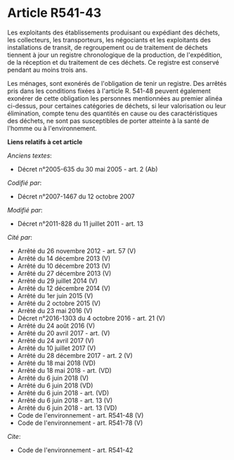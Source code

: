 # Article R541-43

Les exploitants des établissements produisant ou expédiant des déchets, les collecteurs, les transporteurs, les négociants et
les exploitants des installations de transit, de regroupement ou de traitement de déchets tiennent à jour un registre
chronologique de la production, de l'expédition, de la réception et du traitement de ces déchets. Ce registre est conservé
pendant au moins trois ans.

Les ménages, sont exonérés de l'obligation de tenir un registre. Des arrêtés pris dans les conditions fixées à l'article R.
541-48 peuvent également exonérer de cette obligation les personnes mentionnées au premier alinéa ci-dessus, pour certaines
catégories de déchets, si leur valorisation ou leur élimination, compte tenu des quantités en cause ou des caractéristiques
des déchets, ne sont pas susceptibles de porter atteinte à la santé de l'homme ou à l'environnement.

**Liens relatifs à cet article**

_Anciens textes_:

  - Décret n°2005-635 du 30 mai 2005 - art. 2 (Ab)

_Codifié par_:

  - Décret n°2007-1467 du 12 octobre 2007

_Modifié par_:

  - Décret n°2011-828 du 11 juillet 2011 - art. 13

_Cité par_:

  - Arrêté du 26 novembre 2012 - art. 57 (V)
  - Arrêté du 14 décembre 2013 (V)
  - Arrêté du 10 décembre 2013 (V)
  - Arrêté du 27 décembre 2013 (V)
  - Arrêté du 29 juillet 2014 (V)
  - Arrêté du 12 décembre 2014 (V)
  - Arrêté du 1er juin 2015 (V)
  - Arrêté du 2 octobre 2015 (V)
  - Arrêté du 23 mai 2016 (V)
  - Décret n°2016-1303 du 4 octobre 2016 - art. 21 (V)
  - Arrêté du 24 août 2016 (V)
  - Arrêté du 20 avril 2017 - art. (V)
  - Arrêté du 24 avril 2017 (V)
  - Arrêté du 10 juillet 2017 (V)
  - Arrêté du 28 décembre 2017 - art. 2 (V)
  - Arrêté du 18 mai 2018 (VD)
  - Arrêté du 18 mai 2018 - art. (VD)
  - Arrêté du 6 juin 2018 (V)
  - Arrêté du 6 juin 2018 (VD)
  - Arrêté du 6 juin 2018 - art. (VD)
  - Arrêté du 6 juin 2018 - art. 13 (V)
  - Arrêté du 6 juin 2018 - art. 13 (VD)
  - Code de l'environnement - art. R541-48 (V)
  - Code de l'environnement - art. R541-78 (V)

_Cite_:

  - Code de l'environnement - art. R541-42
